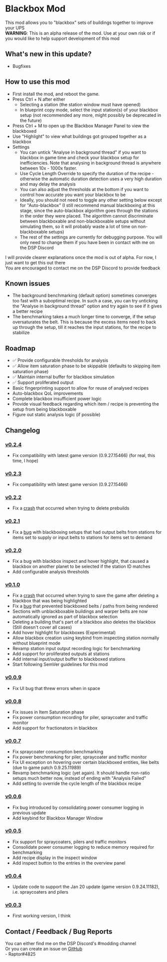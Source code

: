 # Blackbox Mod
This mod allows you to "blackbox" sets of buildings together to improve your UPS  
**WARNING**: This is an alpha release of the mod. Use at your own risk or if you would like to help support development of this mod  

## What's new in this update?
* Bugfixes

## How to use this mod
* First install the mod, and reboot the game.
* Press Ctrl + N after either
  * Selecting a station (the station window must have opened)
  * In blueprint copy mode, select the input station(s) of your blackbox setup (not recommended any more, might possibly be deprecated in the future)  
* Press Ctrl + M to open up the Blackbox Manager Panel to view the blackboxed
* Use "Highlight" to view what buildings got grouped together as a blackbox
* Settings
  * You can untick "Analyse in background thread" if you want to blackbox in game time and check your blackbox setup for inefficiencies. Note that analysing in background thread is anywhere between 10x - 1000x faster.
  * Use Cycle Length Override to specify the duration of the recipe - otherwise the automatic duration detection uses a very high duration and may delay the analysis
  * You can also adjust the thresholds at the bottom if you want to control how accurate you want your blackbox to be
  * Ideally, you should not need to toggle any other setting below except for "Auto-blackbox" (I still recommend manual blackboxing at this stage, since the auto-blackbox algorithm goes through the stations in the order they were placed. The algorithm cannot discriminate between blackboxable and non-blackboxable setups without simulating them, so it will probably waste a lot of time on non-blackboxable setups)
  * The rest of the settings are currently for debugging purpose. You will only need to change them if you have been in contact with me on the DSP Discord

I will provide clearer explanations once the mod is out of alpha. For now, I just want to get this out there  
You are encouraged to contact me on the DSP Discord to provide feedback

## Known issues

* The background benchmarking (default option) sometimes converges too fast with a suboptimal recipe. In such a case, you can try unticking the "Analyse in background thread" option and try again to see if it gives a better recipe
* The benchmarking takes a much longer time to converge, if the setup oversaturates the belt. This is because the excess items need to back up through the setup, till it reaches the input stations, for the recipe to stabilize

## Roadmap

* ✅ Provide configurable thresholds for analysis
* ✅ Allow item saturation phase to be skippable (defaults to skipping item saturation phase)
* ✅ Maintain internal buffer for blackbox simulation
* ✅ Support proliferated output
* Basic fingerprinting support to allow for reuse of analysed recipes
* Auto-blackbox QoL improvements
* Complete blackbox insufficient power logic
* Provide visual feedback regarding which item / recipe is preventing the setup from being blackboxable
* Figure out static analysis logic (if possible)

## Changelog

### [v0.2.4](https://dsp.thunderstore.io/package/Raptor/Blackbox/0.2.4/)
* Fix compatibility with latest game version (0.9.27.15466) (for real, this time, I hope)

### [v0.2.3](https://dsp.thunderstore.io/package/Raptor/Blackbox/0.2.3/)
* Fix compatibility with latest game version (0.9.27.15466)

### [v0.2.2](https://dsp.thunderstore.io/package/Raptor/Blackbox/0.2.2/)
* Fix a [crash](https://github.com/Velociraptor115-DSPModding/Blackbox/issues/12) that occurred when trying to delete prebuilds

### [v0.2.1](https://dsp.thunderstore.io/package/Raptor/Blackbox/0.2.1/)
* Fix a [bug](https://github.com/Velociraptor115-DSPModding/Blackbox/issues/11) with blackboxing setups that had output belts from stations for items set to supply or input belts to stations for items set to demand

### [v0.2.0](https://dsp.thunderstore.io/package/Raptor/Blackbox/0.2.0/)
* Fix a bug with blackbox inspect and hover highlight, that caused a blackbox on another planet to be selected if the station ID matches
* Add configurable analysis thresholds 

### [v0.1.0](https://dsp.thunderstore.io/package/Raptor/Blackbox/0.1.0/)
* Fix a [crash](https://github.com/Velociraptor115-DSPModding/Blackbox/issues/1) that occurred when trying to save the game after deleting a blackbox that was being highlighted
* Fix a [bug](https://github.com/Velociraptor115-DSPModding/Blackbox/issues/7) that prevented blackboxed belts / paths from being rendered
* Sections with unblackboxable buildings and warper belts are now automatically ignored as part of blackbox selection
* Deleting a building that's part of a blackbox also deletes the blackbox (Still doesn't cover all cases)
* Add hover highlight for blackboxes (Experimental)
* Allow blackbox creation using keybind from inspecting station normally without blueprint mode
* Revamp station input output recording logic for benchmarking
* Add support for proliferated outputs at stations
* Add internal input/output buffer to blackboxed stations
* Start following SemVer guidelines for this mod

### [v0.0.9](https://dsp.thunderstore.io/package/Raptor/Blackbox/0.0.9/)
* Fix UI bug that threw errors when in space

### [v0.0.8](https://dsp.thunderstore.io/package/Raptor/Blackbox/0.0.8/)
* Fix issues in Item Saturation phase
* Fix power consumption recording for piler, spraycoater and traffic monitor
* Add support for fractionators in blackbox

### [v0.0.7](https://dsp.thunderstore.io/package/Raptor/Blackbox/0.0.7/)
* Fix spraycoater consumption benchmarking
* Fix power benchmarking for piler, spraycoater and traffic monitor
* Fix UI exception on hovering over certain blackboxed entities, like belts (due to game patch 0.9.25.11989)
* Revamp benchmarking logic (yet again). It should handle non-ratio setups much better now, instead of ending with "Analysis Failed"
* Add setting to override the cycle length of the blackbox recipe

### [v0.0.6](https://dsp.thunderstore.io/package/Raptor/Blackbox/0.0.6/)
* Fix bug introduced by consolidating power consumer logging in previous update
* Add keybind for Blackbox Manager Window

### [v0.0.5](https://dsp.thunderstore.io/package/Raptor/Blackbox/0.0.5/)
* Fix support for spraycoaters, pilers and traffic monitors
* Consolidate power consumer logging to reduce memory required for benchmarking
* Add recipe display in the inspect window
* Add inspect button to the entries in the overview panel

### [v0.0.4](https://dsp.thunderstore.io/package/Raptor/Blackbox/0.0.4/)
* Update code to support the Jan 20 update (game version 0.9.24.11182), i.e. spraycoaters and pilers

### [v0.0.3](https://dsp.thunderstore.io/package/Raptor/Blackbox/0.0.3/)
* First working version, I think

## Contact / Feedback / Bug Reports
You can either find me on the DSP Discord's #modding channel  
Or you can create an issue on [GitHub](https://github.com/Velociraptor115/DSPMods)  
\- Raptor#4825